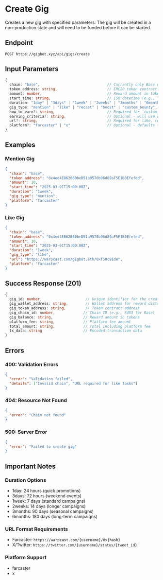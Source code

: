 # Create Gig

Creates a new gig with specified parameters. The gig will be created in a non-production state and will need to be funded before it can be started.

## Endpoint

`POST https://gigbot.xyz/api/gigs/create`

## Input Parameters

```typescript
{
  chain: "base",                               // Currently only Base network supported
  token_address: string,                       // ERC20 token contract address
  amount: number,                              // Reward amount in tokens (e.g., 10)
  start_time: string,                          // ISO datetime (e.g., "2025-03-01T15:00:00Z")
  duration: "1day" | "3days" | "1week" | "2weeks" | "3months" | "6months",
  gig_type: "mention" | "like" | "recast" | "boost" | "custom_bounty",
  how_to_earn?: string,                        // Required for `custom_bounty` else is Optional
  earning_criteria?: string,                   // Optional - will use default if not provided
  url?: string,                                // Required for like, recast, and boost tasks
  platform?: "farcaster" | "x"                 // Optional - defaults to "farcaster"
}
```

## Examples

### Mention Gig

```json
{
  "chain": "base",
  "token_address": "0x4ed4E862860beD51a9570b96d89aF5E1B0Efefed",
  "amount": 10,
  "start_time": "2025-03-01T15:00:00Z",
  "duration": "1week",
  "gig_type": "mention",
  "platform": "farcaster"
}
```

### Like Gig

```json
{
  "chain": "base",
  "token_address": "0x4ed4E862860beD51a9570b96d89aF5E1B0Efefed",
  "amount": 10,
  "start_time": "2025-03-01T15:00:00Z",
  "duration": "1week",
  "gig_type": "like",
  "url": "https://warpcast.com/gigbot.eth/0xf50c91de",
  "platform": "farcaster"
}
```

## Success Response (201)

```typescript
{
  gig_id: number,                    // Unique identifier for the created gig
  gig_wallet_address: string,        // Wallet address for reward distribution
  gig_token_address: string,         // Token contract address
  gig_chain_id: number,             // Chain ID (e.g., 8453 for Base)
  gig_balance: string,              // Reward amount in tokens
  platform_fee: string,             // Platform fee amount
  total_amount: string,             // Total including platform fee
  tx_data: string                   // Encoded transaction data
}
```

## Errors

### 400: Validation Errors

```json
{
  "error": "Validation failed",
  "details": ["Invalid chain", "URL required for like tasks"]
}
```

### 404: Resource Not Found

```json
{
  "error": "Chain not found"
}
```

### 500: Server Error

```json
{
  "error": "Failed to create gig"
}
```

## Important Notes

### Duration Options

- 1day: 24 hours (quick promotions)
- 3days: 72 hours (weekend events)
- 1week: 7 days (standard campaigns)
- 2weeks: 14 days (longer campaigns)
- 3months: 90 days (seasonal campaigns)
- 6months: 180 days (long-term campaigns)

### URL Format Requirements

- Farcaster: `https://warpcast.com/{username}/0x{hash}`
- X/Twitter: `https://twitter.com/{username}/status/{tweet_id}`

### Platform Support

- farcaster
- x
